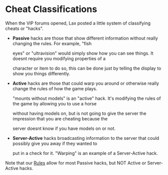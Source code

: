 # Cheat Classifications

When the VIP forums opened, Lax posted a little system of classifying cheats or "hacks".

* **Passive** hacks are those that show different information without really changing the rules. For example, "fish

  eyes" or "ultravision" would simply show how you can see things. It doesnt require you modifying properties of a

  character or item to do so, this can be done just by telling the display to show you things differently.

* **Active** hacks are those that could warp you around or otherwise really change the rules of how the game plays.

  "mounts without models" is an "active" hack. It's modifying the rules of the game by allowing you to use a horse

  without having models on, but is not going to give the server the impression that you are cheating because the

  server doesnt know if you have models on or not.

* **Server-Active** hacks broadcasting information to the server that could possibly give you away if they wanted to

  put in a check for it. "Warping" is an example of a Server-Active hack.

Note that our [Rules](rules.md) allow for most Passive hacks, but NOT Active or Server-Active hacks.

